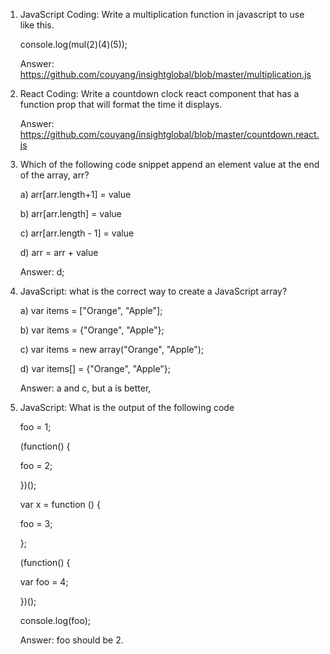 1. JavaScript Coding: Write a multiplication function in javascript to use like this.

 

   console.log(mul(2)(4)(5));
   
   Answer: https://github.com/couyang/insightglobal/blob/master/multiplication.js



2. React Coding: Write a countdown clock react component that has a function prop that will format the time it displays.

   Answer: https://github.com/couyang/insightglobal/blob/master/countdown.react.js
   
 
3. Which of the following code snippet append an element value at the end of the array, arr?

   a) arr[arr.length+1] = value

   b) arr[arr.length] = value

   c) arr[arr.length - 1] = value

   d) arr = arr + value


   Answer: d;





4. JavaScript: what is the correct way to create a JavaScript array?

   a) var items = ["Orange", "Apple"];

   b) var items = {"Orange", "Apple"};

   c) var items = new array("Orange", "Apple");

   d) var items[] = {"Orange", "Apple"};


   Answer: a and c, but a is better,






5. JavaScript: What is the output of the following code

   foo = 1;

   (function() {

      foo = 2;

   })();

   var x = function () {

   foo = 3;

   };

   (function() {

      var foo = 4;

   })();

   console.log(foo);


   Answer: foo should be 2.
